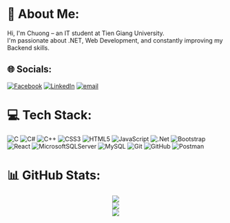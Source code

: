 # 💫 About Me:
Hi, I'm Chuong – an IT student at Tien Giang University.<br>I'm passionate about .NET, Web Development, and constantly improving my Backend skills.


## 🌐 Socials:
[![Facebook](https://img.shields.io/badge/Facebook-%231877F2.svg?logo=Facebook&logoColor=white)](https://facebook.com/jin3107) [![LinkedIn](https://img.shields.io/badge/LinkedIn-%230077B5.svg?logo=linkedin&logoColor=white)](https://linkedin.com/in/huynh-chuong-7b80242b2) [![email](https://img.shields.io/badge/Email-D14836?logo=gmail&logoColor=white)](mailto:tanchuonghuynh3@gmail.com) 

# 💻 Tech Stack:
![C](https://img.shields.io/badge/c-%2300599C.svg?style=for-the-badge&logo=c&logoColor=white) ![C#](https://img.shields.io/badge/c%23-%23239120.svg?style=for-the-badge&logo=csharp&logoColor=white) ![C++](https://img.shields.io/badge/c++-%2300599C.svg?style=for-the-badge&logo=c%2B%2B&logoColor=white) ![CSS3](https://img.shields.io/badge/css3-%231572B6.svg?style=for-the-badge&logo=css3&logoColor=white) ![HTML5](https://img.shields.io/badge/html5-%23E34F26.svg?style=for-the-badge&logo=html5&logoColor=white) ![JavaScript](https://img.shields.io/badge/javascript-%23323330.svg?style=for-the-badge&logo=javascript&logoColor=%23F7DF1E) ![.Net](https://img.shields.io/badge/.NET-5C2D91?style=for-the-badge&logo=.net&logoColor=white) ![Bootstrap](https://img.shields.io/badge/bootstrap-%238511FA.svg?style=for-the-badge&logo=bootstrap&logoColor=white) ![React](https://img.shields.io/badge/react-%2320232a.svg?style=for-the-badge&logo=react&logoColor=%2361DAFB) ![MicrosoftSQLServer](https://img.shields.io/badge/Microsoft%20SQL%20Server-CC2927?style=for-the-badge&logo=microsoft%20sql%20server&logoColor=white) ![MySQL](https://img.shields.io/badge/mysql-4479A1.svg?style=for-the-badge&logo=mysql&logoColor=white) ![Git](https://img.shields.io/badge/git-%23F05033.svg?style=for-the-badge&logo=git&logoColor=white) ![GitHub](https://img.shields.io/badge/github-%23121011.svg?style=for-the-badge&logo=github&logoColor=white) ![Postman](https://img.shields.io/badge/Postman-FF6C37?style=for-the-badge&logo=postman&logoColor=white)

# 📊 GitHub Stats:
<div align="center">
  <img src="https://github-readme-stats.vercel.app/api?username=jin3107&theme=radical&hide_border=false&include_all_commits=true&count_private=true" /><br/>
  <img src="https://nirzak-streak-stats.vercel.app/?user=jin3107&theme=radical&hide_border=false" /><br/>
  <img src="https://github-readme-stats.vercel.app/api/top-langs/?username=jin3107&theme=radical&hide_border=false&include_all_commits=true&count_private=true&layout=compact" />
</div>

<!-- Proudly created with GPRM ( https://gprm.itsvg.in ) -->
